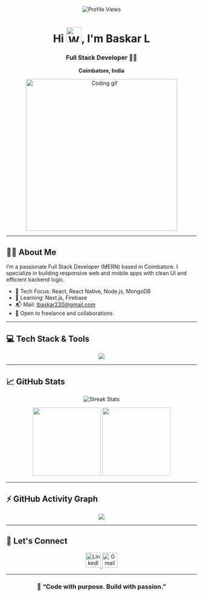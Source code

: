 <p align="center">
  <img src="https://komarev.com/ghpvc/?username=Baskar-L&label=Profile%20Views&color=blue&style=flat" alt="Profile Views" />
</p>

<h1 align="center">
  Hi <img src="https://raw.githubusercontent.com/nixin72/nixin72/master/wave.gif" alt="Waving hand" height="40" width="40" />, I'm <strong>Baskar L</strong>
</h1>
<h3 align="center">Full Stack Developer 👨‍💻</h3>
<p align="center">
   <strong>Coimbatore, India</strong>
</p>

<p align="center">
  <img src="https://raw.githubusercontent.com/abhisheknaiidu/abhisheknaiidu/master/code.gif" width="400" alt="Coding gif" />
</p>

---

## 👨‍💻 About Me

I’m a passionate Full Stack Developer (MERN) based in Coimbatore. I specialize in building responsive web and mobile apps with clean UI and efficient backend logic.

- 🔧 Tech Focus: React, React Native, Node.js, MongoDB
- 🌱 Learning: Next.js, Firebase
- 📬 Mail: [lbaskar220@gmail.com](mailto:lbaskar220@gmail.com)
- 🤝 Open to freelance and collaborations

---

## 💻 Tech Stack & Tools

<p align="center">
  <img src="https://skillicons.dev/icons?i=html,css,js,ts,tailwind,bootstrap,react,nextjs,nodejs,express,mongodb,firebase,postman,git,github,vscode,vercel,netlify,render" />
</p>


---

## 📈 GitHub Stats

<p align="center">
  <img src="https://github-readme-streak-stats.herokuapp.com?user=Baskar-L&theme=tokyonight&hide_border=true" alt="Streak Stats" />
</p>

<p align="center">
  <img src="https://github-readme-stats.vercel.app/api?username=Baskar-L&show_icons=true&theme=tokyonight&hide_border=true" height="180px" />
  <img src="https://github-readme-stats.vercel.app/api/top-langs/?username=Baskar-L&layout=compact&theme=tokyonight&hide_border=true" height="180px" />
</p>

---

## ⚡ GitHub Activity Graph

<p align="center">
  <img src="https://github-readme-activity-graph.vercel.app/graph?username=Baskar-L&theme=react-dark&bg_color=0d1117&hide_border=true" />
</p>

---

## 🔗 Let's Connect

<p align="center">
  <a href="https://www.linkedin.com/in/baskar-l-421871268/" target="_blank">
    <img src="https://img.icons8.com/color/48/000000/linkedin.png" alt="LinkedIn" width="40" />
  </a>
  <a href="mailto:lbaskar220@gmail.com" target="_blank">
    <img src="https://img.icons8.com/color/48/000000/gmail-new.png" alt="Gmail" width="40" />
  </a>
</p>

---

<h3 align="center">💬 “Code with purpose. Build with passion.”</h3>
